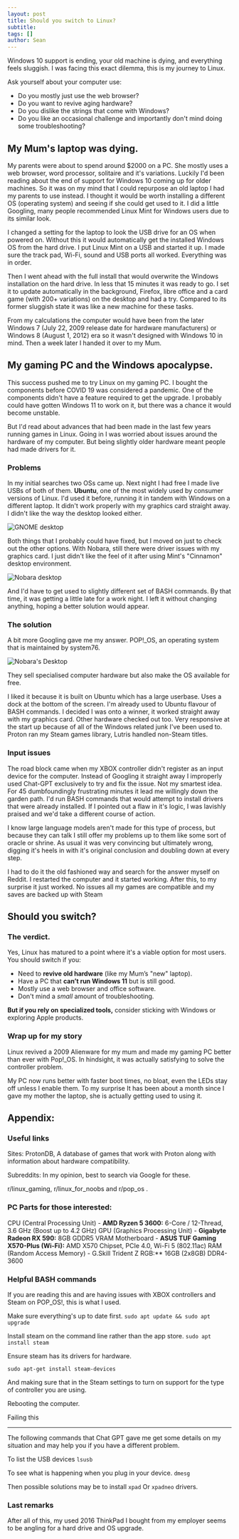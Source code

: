 ```yaml
---
layout: post
title: Should you switch to Linux?
subtitle: 
tags: []
author: Sean
---
```


Windows 10 support is ending, your old machine is dying, and everything feels sluggish. I was facing this exact dilemma, this is my journey to Linux.

Ask yourself about your computer use:
-  Do you mostly just use the web browser?
-  Do you want to revive aging hardware?
- Do you dislike the strings that come with Windows?
- Do you like an occasional challenge and importantly don't mind doing some troubleshooting?
## My Mum's laptop was dying.

My parents were about to spend around $2000 on a PC. She mostly uses a web browser, word processor, solitaire and it's variations. Luckily I'd been reading about the end of support for Windows 10 coming up for older machines. So it was on my mind that I could repurpose an old laptop I had my parents to use instead. I thought it would be worth installing a different OS (operating system) and seeing if she could get used to it. I did a little Googling, many people recommended Linux Mint for Windows users due to its similar look.

I changed a setting for the laptop to look the USB drive for an OS when powered on. 
Without this it would automatically get the installed Windows OS from the hard drive.
I put Linux Mint on a USB and started it up. I made sure the track pad, Wi-Fi, sound and USB ports all worked. Everything was in order.

Then I went ahead with the full install that would overwrite the Windows installation on the hard drive. In less that 15 minutes it was ready to go. I set it to update automatically in the background, Firefox, libre office and a card game (with 200+ variations) on the desktop and had a try. Compared to its former sluggish state it was like a new machine for these tasks. 

From my calculations the computer would have been from the later Windows 7 (July 22, 2009 release date for hardware manufacturers) or Windows 8 (August 1, 2012) era so it wasn't designed with Windows 10 in mind. Then a week later I handed it over to my Mum.
## My gaming PC and the Windows apocalypse.

This success pushed me to try Linux on my gaming PC. I bought the components before COVID 19 was considered a pandemic. One of the components didn't have a feature required to get the upgrade. I probably could have gotten Windows 11 to work on it, but there was a chance it would become unstable.

But I'd read about advances that had been made in the last few years running games in Linux. Going in I was worried about issues around the hardware of my computer. But being slightly older hardware meant people had made drivers for it.
### Problems   
In my initial searches two OSs came up. Next night I had free I made live USBs of both of them. **Ubuntu**, one of the most widely used by consumer versions of Linux. I'd used it before, running it in tandem with Windows on a different laptop. It didn't work properly with my graphics card straight away. I didn't like the way the desktop looked either. 

![GNOME desktop](https://upload.wikimedia.org/wikipedia/commons/thumb/9/9a/Ubuntu_20.04_GNOME_desktop.jpg/330px-Ubuntu_20.04_GNOME_desktop.jpg)

Both things that I probably could have fixed, but I moved on just to check out the other options. With Nobara, still there were driver issues with my graphics card. I just didn't like the feel of it after using Mint's "Cinnamon" desktop environment.

![Nobara desktop](https://upload.wikimedia.org/wikipedia/commons/thumb/a/aa/Desktop_Nobara.png/330px-Desktop_Nobara.png)

And I'd have to get used to slightly different set of BASH commands. By that time, it was getting a little late for a work night. I left it without changing anything, hoping a better solution would appear. 

### The solution
A bit more Googling gave me my answer. POP!\_OS, an operating system that is maintained by system76.

![Nobara's Desktop](https://upload.wikimedia.org/wikipedia/commons/thumb/5/5f/Apps_Pop%21_OS_21.10.png/960px-Apps_Pop%21_OS_21.10.png)

They sell specialised computer hardware but also make the OS available for free. 

I liked it because it is built on Ubuntu which has a large userbase. Uses a dock at the bottom of the screen. I'm already used to Ubuntu flavour of BASH commands. I decided I was onto a winner, it worked straight away with my graphics card. Other hardware checked out too. Very responsive at the start up because of all of the Windows related junk I've been used to. Proton ran my Steam games library, Lutris handled non-Steam titles.
### Input issues

The road block came when my XBOX controller didn't register as an input device for the computer. Instead of Googling it straight away I improperly used Chat-GPT exclusively to try and fix the issue. Not my smartest idea. For 45 dumbfoundingly frustrating minutes it lead me willingly down the garden path. I'd run BASH commands that would attempt to install drivers that were already installed. If I pointed out a flaw in it's logic, I was lavishly praised and we'd take a different course of action.

I know large language models aren't made for this type of process, but because they can talk I still offer my problems up to them like some sort of oracle or shrine. As usual it was very convincing but ultimately wrong, digging it's heels in with it's original conclusion and doubling down at every step.

I had to do it the old fashioned way and search for the answer myself on Reddit. I restarted the computer and it started working. After this, to my surprise it just worked. No issues all my games are compatible and my saves are backed up with Steam

## Should you switch?

### The verdict.
Yes, Linux has matured to a point where it's a viable option for most users. You should switch if you:

- Need to **revive old hardware** (like my Mum’s "new" laptop).
- Have a PC that **can’t run Windows 11** but is still good.
- Mostly use a web browser and office software.
- Don't mind a _small_ amount of troubleshooting.

**But if you rely on specialized tools,** consider sticking with Windows or exploring Apple products.
### Wrap up for my story
Linux revived a 2009 Alienware for my mum and made my gaming PC better than ever with Pop!\_OS. In hindsight, it was actually satisfying to solve the controller problem. 

My PC now runs better with faster boot times, no bloat, even the LEDs stay off unless I enable them. To my surprise It has been about a month since I gave my mother the laptop, she is actually getting used to using it.
## Appendix:

### Useful links
Sites:
ProtonDB, A database of games that work with Proton along with information about hardware compatibility.

Subreddits:
In my opinion, best to search via Google for these.

r/linux_gaming, r/linux_for_noobs and r/pop_os .

### PC Parts for those interested:

CPU (Central Processing Unit) - **AMD Ryzen 5 3600:** 6-Core / 12-Thread, 3.6 GHz (Boost up to 4.2 GHz)
GPU (Graphics Processing Unit) - **Gigabyte Radeon RX 590:** 8GB GDDR5 VRAM
Motherboard - **ASUS TUF Gaming X570-Plus (Wi-Fi):** AMD X570 Chipset, PCIe 4.0, Wi-Fi 5 (802.11ac)
RAM (Random Access Memory) - G.Skill Trident Z RGB:** 16GB (2x8GB) DDR4-3600

### Helpful BASH commands

If you are reading this and are having issues with XBOX controllers and Steam on POP_OS!, this is what I used.

Make sure everything's up to date first.
`sudo apt update && sudo apt upgrade`

Install steam on the command line rather than the app store.
 `sudo apt install steam`
 
Ensure steam has its drivers for hardware.

`sudo apt-get install steam-devices`

And making sure that in the Steam settings to turn on support for the type of controller you are using.

Rebooting the computer.

Failing this

-------------------
The following commands that Chat GPT gave me get some details on my situation and may help you if you have a different problem.

To list the USB devices 
`lsusb`

To see what is happening when you plug in your device.
`dmesg`

Then possible solutions may be to install
`xpad`
Or 
`xpadneo`
drivers.

### Last remarks
After all of this, my used 2016 ThinkPad I bought from my employer seems to be angling for a hard drive and OS upgrade.